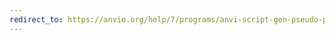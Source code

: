 ```yaml
---
redirect_to: https://anvio.org/help/7/programs/anvi-script-gen-pseudo-paired-reads-from-fastq
---
```

